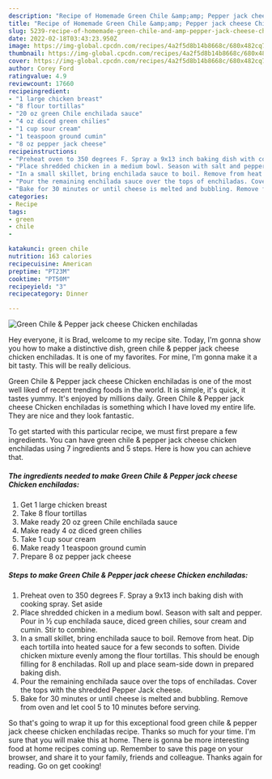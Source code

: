 ```yaml
---
description: "Recipe of Homemade Green Chile &amp;amp; Pepper jack cheese Chicken enchiladas"
title: "Recipe of Homemade Green Chile &amp;amp; Pepper jack cheese Chicken enchiladas"
slug: 5239-recipe-of-homemade-green-chile-and-amp-pepper-jack-cheese-chicken-enchiladas
date: 2022-02-18T03:43:23.950Z
image: https://img-global.cpcdn.com/recipes/4a2f5d8b14b8668c/680x482cq70/green-chile-pepper-jack-cheese-chicken-enchiladas-recipe-main-photo.jpg
thumbnail: https://img-global.cpcdn.com/recipes/4a2f5d8b14b8668c/680x482cq70/green-chile-pepper-jack-cheese-chicken-enchiladas-recipe-main-photo.jpg
cover: https://img-global.cpcdn.com/recipes/4a2f5d8b14b8668c/680x482cq70/green-chile-pepper-jack-cheese-chicken-enchiladas-recipe-main-photo.jpg
author: Corey Ford
ratingvalue: 4.9
reviewcount: 17660
recipeingredient:
- "1 large chicken breast"
- "8 flour tortillas"
- "20 oz green Chile enchilada sauce"
- "4 oz diced green chilies"
- "1 cup sour cream"
- "1 teaspoon ground cumin"
- "8 oz pepper jack cheese"
recipeinstructions:
- "Preheat oven to 350 degrees F. Spray a 9x13 inch baking dish with cooking spray. Set aside"
- "Place shredded chicken in a medium bowl. Season with salt and pepper. Pour in ½ cup enchilada sauce, diced green chilies, sour cream and cumin. Stir to combine."
- "In a small skillet, bring enchilada sauce to boil. Remove from heat. Dip each tortilla into heated sauce for a few seconds to soften. Divide chicken mixture evenly among the flour tortillas. This should be enough filling for 8 enchiladas. Roll up and place seam-side down in prepared baking dish."
- "Pour the remaining enchilada sauce over the tops of enchiladas. Cover the tops with the shredded Pepper Jack cheese."
- "Bake for 30 minutes or until cheese is melted and bubbling. Remove from oven and let cool 5 to 10 minutes before serving."
categories:
- Recipe
tags:
- green
- chile
- 

katakunci: green chile  
nutrition: 163 calories
recipecuisine: American
preptime: "PT23M"
cooktime: "PT50M"
recipeyield: "3"
recipecategory: Dinner

---
```



![Green Chile &amp; Pepper jack cheese Chicken enchiladas](https://img-global.cpcdn.com/recipes/4a2f5d8b14b8668c/680x482cq70/green-chile-pepper-jack-cheese-chicken-enchiladas-recipe-main-photo.jpg)

Hey everyone, it is Brad, welcome to my recipe site. Today, I'm gonna show you how to make a distinctive dish, green chile &amp; pepper jack cheese chicken enchiladas. It is one of my favorites. For mine, I'm gonna make it a bit tasty. This will be really delicious.

Green Chile &amp; Pepper jack cheese Chicken enchiladas is one of the most well liked of recent trending foods in the world. It is simple, it's quick, it tastes yummy. It's enjoyed by millions daily. Green Chile &amp; Pepper jack cheese Chicken enchiladas is something which I have loved my entire life. They are nice and they look fantastic.




To get started with this particular recipe, we must first prepare a few ingredients. You can have green chile &amp; pepper jack cheese chicken enchiladas using 7 ingredients and 5 steps. Here is how you can achieve that.

<!--inarticleads1-->

##### The ingredients needed to make Green Chile &amp; Pepper jack cheese Chicken enchiladas:

1. Get 1 large chicken breast
1. Take 8 flour tortillas
1. Make ready 20 oz green Chile enchilada sauce
1. Make ready 4 oz diced green chilies
1. Take 1 cup sour cream
1. Make ready 1 teaspoon ground cumin
1. Prepare 8 oz pepper jack cheese




<!--inarticleads2-->

##### Steps to make Green Chile &amp; Pepper jack cheese Chicken enchiladas:

1. Preheat oven to 350 degrees F. Spray a 9x13 inch baking dish with cooking spray. Set aside
1. Place shredded chicken in a medium bowl. Season with salt and pepper. Pour in ½ cup enchilada sauce, diced green chilies, sour cream and cumin. Stir to combine.
1. In a small skillet, bring enchilada sauce to boil. Remove from heat. Dip each tortilla into heated sauce for a few seconds to soften. Divide chicken mixture evenly among the flour tortillas. This should be enough filling for 8 enchiladas. Roll up and place seam-side down in prepared baking dish.
1. Pour the remaining enchilada sauce over the tops of enchiladas. Cover the tops with the shredded Pepper Jack cheese.
1. Bake for 30 minutes or until cheese is melted and bubbling. Remove from oven and let cool 5 to 10 minutes before serving.




So that's going to wrap it up for this exceptional food green chile &amp; pepper jack cheese chicken enchiladas recipe. Thanks so much for your time. I'm sure that you will make this at home. There is gonna be more interesting food at home recipes coming up. Remember to save this page on your browser, and share it to your family, friends and colleague. Thanks again for reading. Go on get cooking!
